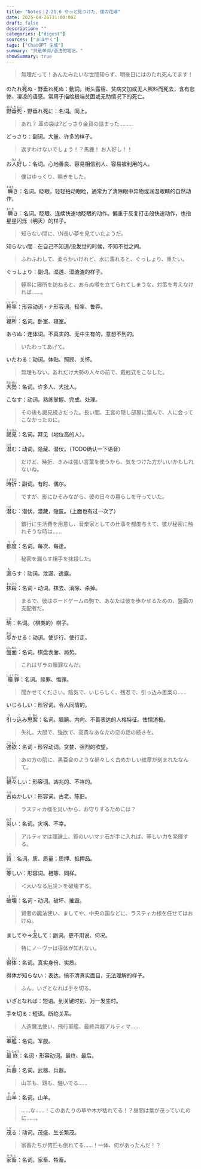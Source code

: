 ```yaml
---
title: "Notes｜2.21.6 やっと見つけた、僕の花嫁"
date: 2025-04-26T11:00:00Z
draft: false
description: ""
categories: ["digest"]
sources: ["まほやく"]
tags: ["ChatGPT 生成"]
summary: "只是单词/语法的笔记。"
showSummary: true
---
```


>無理だって！あんたみたいな世間知らず、明後日にはのたれ死んでます！

のたれ<ruby>死<rt>し</rt></ruby>ぬ・野垂れ死ぬ：動詞。街头露宿、贫病交加或无人照料而死去，含有悲惨、凄凉的语感。常用于描绘极端贫困或无助情况下的死亡。

<ruby>野垂<rt>のたれ</rt></ruby><ruby>死<rt>じに</rt></ruby>・野垂れ死に：名词。同上。

>あれ？ 革の袋は?どっさり金貨の詰まった………

どっさり：副词。大量、许多的样子。

>返すわけないでしょう！？馬鹿！ お人好し！！

お<ruby>人<rt>ひと</rt></ruby><ruby>好<rt>よ</rt></ruby>し：名词。心地善良、容易相信别人、容易被利用的人。

>僕はゆっくり、瞬きをした。

<ruby>瞬<rt>まばた</rt></ruby>き：名词。眨眼，轻轻拍动眼睑，通常为了清除眼中异物或润湿眼睛的自然动作。

<ruby>瞬<rt>またた</rt></ruby>き：名词。眨眼、连续快速地眨眼的动作。偏重于反复打击般快速动作，也指星星闪烁（明灭）的样子。

>知らない間に、\N長い夢を見ていたようだ。

知らない間：在自己不知道/没发觉的时候，不知不觉之间。

>ふわふわして、柔らかいけれど、水に濡れると、ぐっしょり、重たい。

ぐっしょり：副词。湿透、湿漉漉的样子。

>軽率に寝所を訪ねると、あらぬ噂を立てられてしまうな。対策を考えなければ……。

<ruby>軽<rt>けい</rt></ruby><ruby>率<rt>そつ</rt></ruby>：形容动词・ナ形容词。轻率、鲁莽。

<ruby>寝<rt>しん</rt></ruby><ruby>所<rt>じょ</rt></ruby>：名词。卧室、寝室。

あらぬ：连体词。不真实的、无中生有的，意想不到的。

>いたわってあげて。

いたわる：动词。体贴、照顾、关怀。

>無理もない。あれだけ大勢の人々の前で、戴冠式をこなした。

<ruby>大<rt>おお</rt></ruby><ruby>勢<rt>ぜい</rt></ruby>：名词。许多人、大批人。

こなす：动词。熟练掌握、完成、处理。

>その後も謁見続きだった。長い間、王宮の隠し部屋に潜んで、人に会ってこなかったのに。

<ruby>謁見<rt>えっけん</rt></ruby>：名词。拜见（地位高的人）。

<ruby>潜<rt>ひそ</rt></ruby>む：动词。隐藏、潜伏。（TODO确认一下语音）

>だけど、時折、きみは強い言葉を使うから、気をつけた方がいいかもしれないね。

<ruby>時<rt>とき</rt></ruby><ruby>折<rt>おり</rt></ruby>：副词。有时、偶尔。

>ですが、影にひそみながら、彼の日々の暮らしを守っていた。

<ruby>潜<rt>ひそ</rt>む</ruby>：潜伏，潜藏，隐匿。（上面也有过一次了）

>銀行に生活費を用意し、音楽家としての仕事を都度与えて、彼が秘密に触れそうな時は……

<ruby>都<rt>つ</rt></ruby><ruby>度<rt>ど</rt></ruby>：名词。每次、每逢。

>秘密を漏らす相手を抹殺した。

<ruby>漏<rt>も</rt></ruby>らす：动词。泄漏、透露。

<ruby>抹殺<rt>まっさつ</rt></ruby>：名词・动词。抹去、消除、杀掉。

>まるで、彼はボードゲームの駒で、あなたは彼を歩かせるための、盤面の支配者だ。

<ruby>駒<rt>こま</rt></ruby>：名词。（棋类的）棋子。

<ruby>歩<rt>ある</rt></ruby>かせる：动词。使步行、使行走。

<ruby>盤<rt>ばん</rt></ruby><ruby>面<rt>めん</rt></ruby>：名词。棋盘表面、局势。

>これはザラの贖罪なんだ。

<ruby>贖<rt>しょく</rt></ruby><ruby>罪<rt>ざい</rt></ruby>：名词。赎罪、悔罪。

>聞かせてください。陰気で、いじらしく、残忍で、引っ込み思案の……

いじらしい：形容词。令人同情的。

<ruby>引<rt>ひ</rt></ruby>っ<ruby>込<rt>こ</rt></ruby>み<ruby>思<rt>じ</rt></ruby><ruby>案<rt>あん</rt></ruby>：名词。腼腆、内向、不善表达的人格特征。怯懦消极。

>失礼。大胆で、強欲で、高貴なあなたの恋の話の続きを。

<ruby>強<rt>ごう</rt></ruby><ruby>欲<rt>よく</rt></ruby>：名词・形容动词。贪婪、强烈的欲望。

>あの方の肌に、黒百合のような禍々しく古めかしい紋章が刻まれたなんて。

<ruby>禍々<rt>まがまが</rt></ruby>しい：形容词。凶兆的、不祥的。

<ruby>古<rt>ふる</rt></ruby>ぬかしい：形容词。古老、陈旧。

>ラスティカ様を災いから、お守りするためには？

<ruby>災<rt>わざ</rt></ruby>い：名词。灾祸、不幸。

>アルティマは理論上、質のいいマナ石が手に入れば、等しい力を発揮する。

<ruby>質<rt>しち</rt></ruby>：名词。质、质量；质押、抵押品。

<ruby>等<rt>ひと</rt></ruby>しい：形容词。相等、同样。

>＜大いなる厄災＞を破壊する。

<ruby>破<rt>は</rt></ruby><ruby>壊<rt>かい</rt></ruby>：名词・动词。破坏、摧毁。

>賢者の魔法使い、ましてや、中央の国などに、ラスティカ様を任せてはおけぬ。

ましてや→<ruby>況<rt>ま</rt></ruby>して：副词。更不用说、何况。

>特にノーヴァは得体が知れない。

<ruby>得<rt>え</rt></ruby><ruby>体<rt>たい</rt></ruby>：名词。真实身份、实质。

得体が知らない：表达。搞不清真实面目，无法理解的样子。

>ふん。いざとなれば手を切る。

いざとなれば：短语。到关键时刻、万一发生时。

手を切る：短语。断绝关系。

>人造魔法使い、飛行軍艦、最終兵器アルティマ……

<ruby>軍<rt>ぐん</rt></ruby><ruby>艦<rt>かん</rt></ruby>：名词。军舰。

<ruby>最<rt>さい</rt></ruby><ruby>終<rt>しゅう</rt></ruby>：名词・形容动词。最终、最后。

<ruby>兵<rt>へい</rt></ruby><ruby>器<rt>き</rt></ruby>：名词。武器、兵器。

>山羊も、鶏も、騒いでる……

<ruby>山羊<rt>やぎ</rt></ruby>：名词。山羊。

>……な……！このあたりの草や木が枯れてる！？昼間は葉が茂っていたのに……。

<ruby>茂<rt>しげ</rt></ruby>る：动词。茂盛、生长繁茂。

>家畜たちが何匹も倒れてる……！一体、何があったんだ！？

<ruby>家畜<rt>かちく</rt></ruby>：名词。家畜、牲畜。
